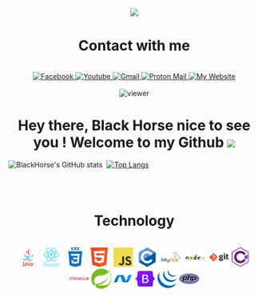 <div id="header" align="center">
  <img src="https://cdn.dribbble.com/users/1292677/screenshots/6139167/media/fcf7fd0c619bb87706533079240915f3.gif" width="800vh"/>
</div>

<div align="center" id="badges">
  <h1>Contact with me</h1><br>
  <a target="_blank" href="https://www.facebook.com/BlackHorse.404">
    <img src="https://img.shields.io/badge/Facebook-blue?style=for-the-badge&logo=facebook&logoColor=white" alt="Facebook"/>
  </a>
  <a target="_blank" href="https://www.youtube.com/channel/UCaAad_2j9fKlznBhT2BhlHQ">
    <img src="https://img.shields.io/badge/YouTube-red?style=for-the-badge&logo=youtube&logoColor=white" alt="Youtube"/>
  </a>
  <a href="mailto:Phatlongtoan@gmail.com">
    <img src="https://img.shields.io/badge/Gmail-yellow?style=for-the-badge&logo=gmail&logoColor=white" alt="Gmail"/>
  </a>
  <a href="mailto:blackhorse4O4@protonmail.com">
    <img src="https://img.shields.io/badge/Proton Mail-blueviolet?style=for-the-badge&logo=protonmail&logoColor=white" alt="Proton Mail"/>
  </a>
  <a href="https://wowvita.shop/test/">
    <img src="https://img.shields.io/badge/Website-brightgreen?style=for-the-badge&logo=about.me&logoColor=black" alt="My Website"/>
  </a>
</div>
<!-- viewer -->
<br>
<div align="center">
  <img src="https://komarev.com/ghpvc/?username=BlackHorse404&style=flat-square&color=informational" alt="viewer"/>
</div>

<div align="center">
  <h1>
    Hey there, Black Horse nice to see you ! Welcome to my Github
    <img src="https://media.giphy.com/media/hvRJCLFzcasrR4ia7z/giphy.gif" width="30px"/>
  </h1>
</div>

![BlackHorse's GitHub stats](https://github-readme-stats.vercel.app/api?username=BlackHorse404&show_icons=true&theme=radical)&nbsp;
[![Top Langs](https://github-readme-stats.vercel.app/api/top-langs/?username=BlackHorse404&layout=compact&theme=radical)](https://github.com/anuraghazra/github-readme-stats)

<br><br>
<div align="center">
  <h1>Technology</h1><br>
  <img src="https://github.com/devicons/devicon/blob/master/icons/java/java-original-wordmark.svg" title="Java" alt="Java" width="40" height="40"/>&nbsp;
  <img src="https://github.com/devicons/devicon/blob/master/icons/react/react-original-wordmark.svg" title="React" alt="React" width="40" height="40"/>&nbsp;
  <img src="https://github.com/devicons/devicon/blob/master/icons/css3/css3-plain-wordmark.svg"  title="CSS3" alt="CSS" width="40" height="40"/>&nbsp;
  <img src="https://github.com/devicons/devicon/blob/master/icons/html5/html5-original.svg" title="HTML5" alt="HTML" width="40" height="40"/>&nbsp;
  <img src="https://github.com/devicons/devicon/blob/master/icons/javascript/javascript-original.svg" title="JavaScript" alt="JavaScript" width="40" height="40"/>&nbsp;
  <img src="https://github.com/devicons/devicon/blob/master/icons/c/c-original.svg" title="NodeJS" alt="NodeJS" width="40" height="40"/>&nbsp;
  <img src="https://github.com/devicons/devicon/blob/master/icons/mysql/mysql-original-wordmark.svg" title="MySQL"  alt="MySQL" width="40" height="40"/>&nbsp;
  <img src="https://github.com/devicons/devicon/blob/master/icons/nodejs/nodejs-original-wordmark.svg" title="NodeJS" alt="NodeJS" width="40" height="40"/>&nbsp;
  <img src="https://github.com/devicons/devicon/blob/master/icons/git/git-original-wordmark.svg" title="Git" **alt="Git" width="40" height="40"/>
  <img src="https://github.com/devicons/devicon/blob/master/icons/csharp/csharp-line.svg" title="CSharp" **alt="CSharp" width="40" height="40"/>
  <img src="https://github.com/devicons/devicon/blob/master/icons/oracle/oracle-original.svg" title="Oracle" **alt="Oracle" width="40" height="40"/>
  <img src="https://github.com/devicons/devicon/blob/master/icons/spring/spring-original.svg" title="Spring" **alt="Spring" width="40" height="40"/>
  <img src="https://github.com/devicons/devicon/blob/master/icons/dot-net/dot-net-original.svg" title=".NET" **alt=".NET" width="40" height="40"/>
  <img src="https://github.com/devicons/devicon/blob/master/icons/bootstrap/bootstrap-original.svg" title="Boostrap" **alt="Boostrap" width="40" height="40"/>
  <img src="https://github.com/devicons/devicon/blob/master/icons/jquery/jquery-plain.svg" title="JQuery" **alt="JQuery" width="40" height="40"/>
  <img src="https://github.com/devicons/devicon/blob/master/icons/php/php-original.svg" title="PHP" **alt="PHP" width="40" height="40">
</div>
